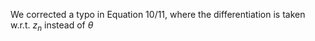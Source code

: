 We corrected a typo in Equation 10/11, where the differentiation is taken w.r.t. $\textbf{$z_n$}$ instead of $\textbf{$\theta$}$
